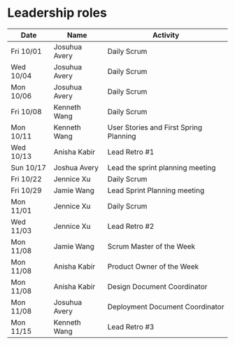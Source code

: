 # Leadership roles

| Date      | Name              | Activity                                               |
|-----------|-------------------|--------------------------------------------------------|
| Fri 10/01 | Josuhua Avery     | Daily Scrum                                            | 
| Wed 10/04 | Josuhua Avery     | Daily Scrum                                            | 
| Mon 10/06 | Josuhua Avery     | Daily Scrum                                            | 
| Fri 10/08 | Kenneth Wang      | Daily Scrum                                            |
| Mon 10/11 | Kenneth Wang      | User Stories and First Spring Planning                 | 
| Wed 10/13 | Anisha Kabir      | Lead Retro #1                                          | 
| Sun 10/17 | Joshua Avery      | Lead the sprint planning meeting                       |
| Fri 10/22 | Jennice Xu        | Daily Scrum                                            |
| Fri 10/29 | Jamie Wang        | Lead Sprint Planning meeting                           |
| Mon 11/01 | Jennice Xu        | Daily Scrum                                            |
| Wed 11/03 | Jennice Xu        | Lead Retro #2                                          |
| Mon 11/08 | Jamie Wang        | Scrum Master of the Week                               |
| Mon 11/08 | Anisha Kabir      | Product Owner of the Week                              |
| Mon 11/08 | Anisha Kabir      | Design Document Coordinator                            |
| Mon 11/08 | Josuhua Avery     | Deployment Document Coordinator                        | 
| Mon 11/15 | Kenneth Wang      | Lead Retro #3                                          |

